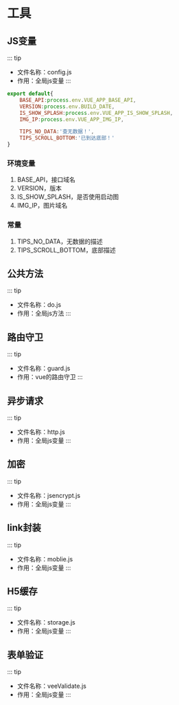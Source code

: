 # 工具

## JS变量
::: tip
- 文件名称：config.js
- 作用：全局js变量
:::
```js
export default{
    BASE_API:process.env.VUE_APP_BASE_API,
    VERSION:process.env.BUILD_DATE,
    IS_SHOW_SPLASH:process.env.VUE_APP_IS_SHOW_SPLASH,
    IMG_IP:process.env.VUE_APP_IMG_IP,

    TIPS_NO_DATA:'查无数据！',
    TIPS_SCROLL_BOTTOM:'已到达底部！'
}
```
### 环境变量
1. BASE_API，接口域名
2. VERSION，版本
3. IS_SHOW_SPLASH，是否使用启动图
4. IMG_IP，图片域名
### 常量
1. TIPS_NO_DATA，无数据的描述
2. TIPS_SCROLL_BOTTOM，底部描述

## 公共方法
::: tip
- 文件名称：do.js
- 作用：全局js方法
:::


## 路由守卫
::: tip
- 文件名称：guard.js
- 作用：vue的路由守卫
:::

## 异步请求
::: tip
- 文件名称：http.js
- 作用：全局js变量
:::

## 加密
::: tip
- 文件名称：jsencrypt.js
- 作用：全局js变量
:::

## link封装
::: tip
- 文件名称：moblie.js
- 作用：全局js变量
:::

## H5缓存
::: tip
- 文件名称：storage.js
- 作用：全局js变量
:::

## 表单验证
::: tip
- 文件名称：veeValidate.js
- 作用：全局js变量
:::